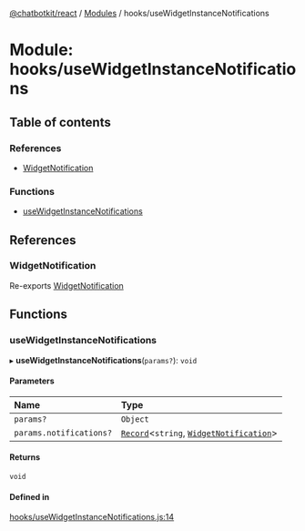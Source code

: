 [@chatbotkit/react](../README.md) / [Modules](../modules.md) / hooks/useWidgetInstanceNotifications

# Module: hooks/useWidgetInstanceNotifications

## Table of contents

### References

- [WidgetNotification](hooks_useWidgetInstanceNotifications.md#widgetnotification)

### Functions

- [useWidgetInstanceNotifications](hooks_useWidgetInstanceNotifications.md#usewidgetinstancenotifications)

## References

### WidgetNotification

Re-exports [WidgetNotification](hooks_useWidgetInstance.md#widgetnotification)

## Functions

### useWidgetInstanceNotifications

▸ **useWidgetInstanceNotifications**(`params?`): `void`

#### Parameters

| Name | Type |
| :------ | :------ |
| `params?` | `Object` |
| `params.notifications?` | [`Record`]( https://www.typescriptlang.org/docs/handbook/utility-types.html#recordkeys-type )\<`string`, [`WidgetNotification`](hooks_useWidgetInstance.md#widgetnotification)\> |

#### Returns

`void`

#### Defined in

[hooks/useWidgetInstanceNotifications.js:14](https://github.com/chatbotkit/node-sdk/blob/main/packages/react/src/hooks/useWidgetInstanceNotifications.js#L14)
